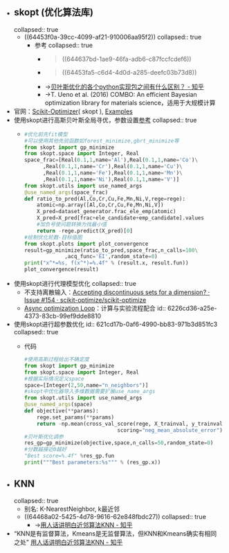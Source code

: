 - ## skopt (优化算法库)
  collapsed:: true
	- ((64453f0a-39cc-4099-af21-910006aa95f2))
	  collapsed:: true
		- 参考
		  collapsed:: true
			- >((644637bd-1ae9-46fa-adb6-c87fccfcdef6))
			- > ((64453fa5-c6d4-4d0d-a285-deefc03b73d8))
			- ->[贝叶斯优化的各个python实现包之间有什么区别？ - 知乎](https://www.zhihu.com/question/360767107)
			- ->T. Ueno et al. (2016) COMBO: An efficient Bayesian optimization library for materials science，适用于大规模计算
- 官网：[Scikit-Optimizer](https://scikit-optimize.github.io/stable/index.html)( skopt ), [Examples](https://scikit-optimize.github.io/stable/auto_examples/index.html)
- 使用skopt进行高斯贝叶斯全局寻优，参数设置[参考](https://scikit-optimize.github.io/stable/modules/generated/skopt.utils.use_named_args.html#skopt.utils.use_named_args)
  collapsed:: true
	- ``` python
	  #优化前先fit模型
	  #可以使用其他先验函数如forest_minimize,gbrt_minimize等
	  from skopt import gp_minimize
	  from skopt.space import Integer, Real
	  space_frac=[Real(0.1,1,name='Al'),Real(0.1,1,name='Co')\
	        ,Real(0.1,1,name='Cr'),Real(0.1,1,name='Cu')\
	        ,Real(0.1,1,name='Fe'),Real(0.1,1,name='Mn')\
	        ,Real(0.1,1,name='Ni'),Real(0.1,1,name='V')]
	  from skopt.utils import use_named_args
	  @use_named_args(space_frac)
	  def ratio_to_pred(Al,Co,Cr,Cu,Fe,Mn,Ni,V,rege=rege):
	      atomic=np.array([Al,Co,Cr,Cu,Fe,Mn,Ni,V])
	      X_pred=dataset_generator.frac_ele_emp(atomic)
	      X_pred=X_pred[frac+ele_candidate+emp_candidate].values
	      #加负号使问题转换为找最小值
	      return -rege.predict(X_pred)[0]
	  #绘制优化轮数-目标值图
	  from skopt.plots import plot_convergence
	  result=gp_minimize(ratio_to_pred,space_frac,n_calls=100\
	               ,acq_func='EI',random_state=0)
	  print("x^*=%s, f(x^*)=%.4f" % (result.x, result.fun))
	  plot_convergence(result)
	  
	  ```
- 使用skopt进行代理模型优化
  collapsed:: true
	- 不支持离散输入：[Accepting discontinuous sets for a dimension? · Issue #154 · scikit-optimize/scikit-optimize](https://github.com/scikit-optimize/scikit-optimize/issues/154)
	- [Async optimization Loop](https://scikit-optimize.github.io/stable/auto_examples/ask-and-tell.html#sphx-glr-auto-examples-ask-and-tell-py)：计算与实验流程配合
	  id:: 6226cd36-a25e-4373-83cb-99ef9dde8810
- 使用skopt进行超参数优化
  id:: 621cd17b-0af6-4990-bb83-971b3d851fc3
  collapsed:: true
	- 代码
	  
	  ``` python
	  #使用高斯过程给出不确定度
	  from skopt import gp_minimize
	  from skopt.space import Integer, Real
	  #根据实际情况定义space
	  space=[Integer(2,50,name="n_neighbors")]
	  #skopt中优化器导入多维数据需要扩展use_name_args
	  from skopt.utils import use_named_args
	  @use_named_args(space)
	  def objective(**params):
	      rege.set_params(**params)
	      return -np.mean(cross_val_score(rege, X_trainval, y_trainval, cv=13,\
	                                scoring="neg_mean_absolute_error"))
	  #贝叶斯优化调参
	  res_gp=gp_minimize(objective,space,n_calls=50,random_state=0)
	  #分数越接近0越好
	  "Best score=%.4f" %res_gp.fun
	  print("""Best parameters:%s""" % (res_gp.x))
	  
	  ```
- ## KNN
  collapsed:: true
	- 别名: K-NearestNeighbor, k最近邻
	- ((64468a02-5425-4d78-9616-62e848fbdc27))
	  collapsed:: true
		- ->[用人话讲明白近邻算法KNN - 知乎](https://zhuanlan.zhihu.com/p/79531731)
- “KNN是有监督算法，Kmeans是无监督算法，但KNN和Kmeans确实有相同之处” [用人话讲明白近邻算法KNN - 知乎](https://zhuanlan.zhihu.com/p/79531731)